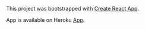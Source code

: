 
This project was bootstrapped with [Create React App](https://github.com/facebook/create-react-app).

App is available on Heroku [App](https://blooming-river-87379.herokuapp.com/).
